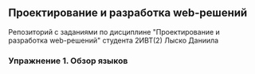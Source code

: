 ## Проектирование и разработка web-решений
Репозиторий с заданиями по дисциплине "Проектирование и разработка web-решений" студента 2ИВТ(2) Лыско Даниила
### Упражнение 1. Обзор языков
